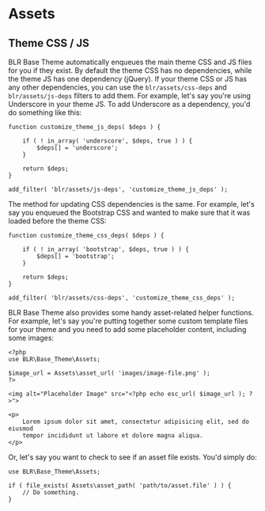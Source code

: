 
# Assets

## Theme CSS / JS

BLR Base Theme automatically enqueues the main theme CSS and JS files for you
if they exist. By default the theme CSS has no dependencies, while the theme JS
has one dependency (jQuery). If your theme CSS or JS has any other dependencies,
you can use the `blr/assets/css-deps` and `blr/assets/js-deps` filters to add
them. For example, let's say you're using Underscore in your theme JS. To add
Underscore as a dependency, you'd do something like this:

	function customize_theme_js_deps( $deps ) {

		if ( ! in_array( 'underscore', $deps, true ) ) {
			$deps[] = 'underscore';
		}

		return $deps;
	}

	add_filter( 'blr/assets/js-deps', 'customize_theme_js_deps' );

The method for updating CSS dependencies is the same. For example, let's say you
enqueued the Bootstrap CSS and wanted to make sure that it was loaded before the
theme CSS:

	function customize_theme_css_deps( $deps ) {

		if ( ! in_array( 'bootstrap', $deps, true ) ) {
			$deps[] = 'bootstrap';
		}

		return $deps;
	}

	add_filter( 'blr/assets/css-deps', 'customize_theme_css_deps' );

BLR Base Theme also provides some handy asset-related helper functions. For
example, let's say you're putting together some custom template files for your
theme and you need to add some placeholder content, including some images:


	<?php
	use BLR\Base_Theme\Assets;

	$image_url = Assets\asset_url( 'images/image-file.png' );
	?>

	<img alt="Placeholder Image" src="<?php echo esc_url( $image_url ); ?>">

	<p>
		Lorem ipsum dolor sit amet, consectetur adipisicing elit, sed do eiusmod
		tempor incididunt ut labore et dolore magna aliqua.
	</p>

Or, let's say you want to check to see if an asset file exists. You'd simply do:

	use BLR\Base_Theme\Assets;

	if ( file_exists( Assets\asset_path( 'path/to/asset.file' ) ) {
		// Do something.
	}
